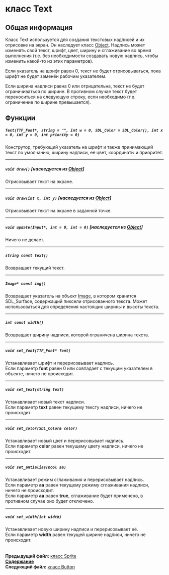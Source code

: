 ﻿# класс Text

## Общая информация

Класс Text используется для создания текстовых надписей и их отрисовке на экран. Он наследует класс [Object](04_Object.md). Надпись может изменять свой текст, шрифт, цвет, ширину и сглаживание во время выполнения (т.е. без необходимости создавать новую надпись, чтобы изменить какой-то из этих параметров).

Если указатель на шрифт равен 0, текст не будет отрисовываться, пока шрифт не будет заменён рабочим указателем.

Если ширина надписи равна 0 или отрицательна, текст не будет ограничиваться по ширине. В противном случае текст будет переноситься на следующую строку, если необходимо (т.е. ограничение по ширине превышается).

## Функции  

##### `Text(TTF_Font*, string = "", int w = 0, SDL_Color = SDL_Color(), int x = 0, int y = 0, int priority = 0)`
Конструтор, требующий указатель на шрифт и также принимающий текст по умолчанию, ширину надписи, её цвет, координаты и приоритет.  

----
##### `void draw()` [наследуется из [Object](04_Object.md#void-draw)]
Отрисовывает текст на экране.  

----
##### `void draw(int x, int y)` [наследуется из [Object](04_Object.md#void-drawint-x-int-y)]
Отрисовывает текст на экране в заданной точке.  

----
##### `void update(Input*, int = 0, int = 0)` [наследуется из [Object](04_Object.md#void-updateinput-int-x_offset--0-int-y_offset--0)]
Ничего не делает.  

----
##### `string const text()`
Возвращает текущий текст.  

----
##### `Image* const img()`
Возвращает указатель на объект [Image](12_Image.md), в котором хранится SDL_Surface, содержащий пиксели отрисованного текста. Может использоваться для определения настоящих ширины и высоты текста.  

----
##### `int const width()`
Возвращает ширину надписи, которой ограничена ширина текста.  

----
##### `void set_font(TTF_Font* font)`
Устанавливает шрифт и перерисовывает надпись.  
Если параметр **font** равен 0 или совпадает с текущим указателем в объекте, ничего не происходит.  

----
##### `void set_text(string text)`
Устанавливает новый текст надписи.  
Если параметр **text** равен текущему тексту надписи, ничего не происходит.  

----
##### `void set_color(SDL_Color& color)`
Устанавливает новый цвет и перерисовывает надпись.  
Если параметр **color** равен текущему цвету надписи, ничего не происходит.  

----
##### `void set_antialias(bool aa)`
Устанавливает режим сглаживания и перерисовывает надпись.  
Если параметр **aa** равен текущему режиму сглаживания надписи, ничего не происходит.  
Если параметр **aa** равен **true**, сглаживание будет применено, в противном случае оно будет отключено.  

----
##### `void set_width(int width)`
Устанавливает новую ширину надписи и перерисовывает её.  
Если параметр **width** равен текущей ширине надписи, ничего не происходит.  
   
   
**Предыдущий файл:** [класс Sprite](13_Sprite.md)  
**[Содержание](00_Contents.md)**  
**Следующий файл:** [класс Button](15_Button.md)

